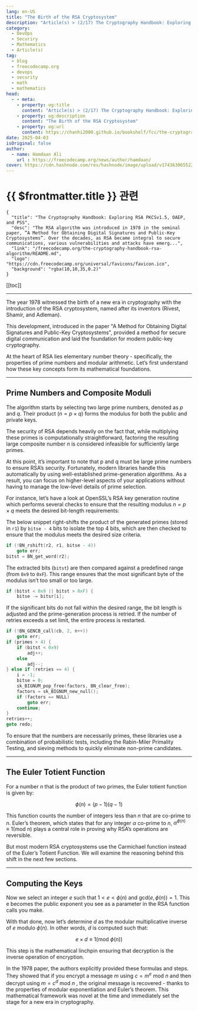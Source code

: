 ```yaml
---
lang: en-US
title: "The Birth of the RSA Cryptosystem"
description: "Article(s) > (2/17) The Cryptography Handbook: Exploring RSA PKCSv1.5, OAEP, and PSS" 
category:
  - DevOps
  - Securiry
  - Mathematics
  - Article(s)
tag:
  - blog
  - freecodecamp.org
  - devops
  - security
  - math
  - mathematics
head:
  - - meta:
    - property: og:title
      content: "Article(s) > (2/17) The Cryptography Handbook: Exploring RSA PKCSv1.5, OAEP, and PSS"
    - property: og:description
      content: "The Birth of the RSA Cryptosystem"
    - property: og:url
      content: https://chanhi2000.github.io/bookshelf/fcc/the-cryptography-handbook-rsa-algorithm/the-birth-of-the-rsa-cryptosystem.html
date: 2025-04-03
isOriginal: false
author:
  - name: Hamdaan Ali
    url : https://freecodecamp.org/news/author/hamdaan/
cover: https://cdn.hashnode.com/res/hashnode/image/upload/v1743630655223/f7e0c094-2103-42cd-97bd-be79d14fff67.png
---
```


# {{ $frontmatter.title }} 관련

```component VPCard
{
  "title": "The Cryptography Handbook: Exploring RSA PKCSv1.5, OAEP, and PSS",
  "desc": "The RSA algorithm was introduced in 1978 in the seminal paper, ”A Method for Obtaining Digital Signatures and Public-Key Cryptosystems”. Over the decades, as RSA became integral to secure communications, various vulnerabilities and attacks have emerg...",
  "link": "/freecodecamp.org/the-cryptography-handbook-rsa-algorithm/README.md",
  "logo": "https://cdn.freecodecamp.org/universal/favicons/favicon.ico",
  "background": "rgba(10,10,35,0.2)"
}
```

[[toc]]

---

<SiteInfo
  name="The Cryptography Handbook: Exploring RSA PKCSv1.5, OAEP, and PSS"
  desc="The RSA algorithm was introduced in 1978 in the seminal paper, ”A Method for Obtaining Digital Signatures and Public-Key Cryptosystems”. Over the decades, as RSA became integral to secure communications, various vulnerabilities and attacks have emerg..."
  url="https://freecodecamp.org/news/the-cryptography-handbook-rsa-algorithm#heading-the-birth-of-the-rsa-cryptosystem"
  logo="https://cdn.freecodecamp.org/universal/favicons/favicon.ico"
  preview="https://cdn.hashnode.com/res/hashnode/image/upload/v1743630655223/f7e0c094-2103-42cd-97bd-be79d14fff67.png"/>

The year 1978 witnessed the birth of a new era in cryptography with the introduction of the RSA cryptosystem, named after its inventors (Rivest, Shamir, and Adleman).

This development, introduced in the paper "A Method for Obtaining Digital Signatures and Public-Key Cryptosystems", provided a method for secure digital communication and laid the foundation for modern public-key cryptography.

At the heart of RSA lies elementary number theory - specifically, the properties of prime numbers and modular arithmetic. Let’s first understand how these key concepts form its mathematical foundations.

---

## Prime Numbers and Composite Moduli

The algorithm starts by selecting two large prime numbers, denoted as $p$ and $q$. Their product ($n=p\times{q}$) forms the modulus for both the public and private keys.

The security of RSA depends heavily on the fact that, while multiplying these primes is computationally straightforward, factoring the resulting large composite number $n$ is considered infeasible for sufficiently large primes.

At this point, it’s important to note that p and q must be large prime numbers to ensure RSA’s security. Fortunately, modern libraries handle this automatically by using well-established prime-generation algorithms. As a result, you can focus on higher-level aspects of your applications without having to manage the low-level details of prime selection.

For instance, let’s have a look at OpenSSL’s RSA key generation routine which performs several checks to ensure that the resulting modulus $n=p\times{q}$ meets the desired bit-length requirements:

The below snippet right-shifts the product of the generated primes (stored in `r1`) by `bitse - 4` bits to isolate the top 4 bits, which are then checked to ensure that the modulus meets the desired size criteria.

```c
if (!BN_rshift(r2, r1, bitse - 4))
    goto err;
bitst = BN_get_word(r2);
```

The extracted bits (`bitst`) are then compared against a predefined range (from `0x9` to `0xF`). This range ensures that the most significant byte of the modulus isn’t too small or too large.

```c
if (bitst < 0x9 || bitst > 0xF) {
    bitse -= bitsr[i];
```

If the significant bits do not fall within the desired range, the bit length is adjusted and the prime-generation process is retried. If the number of retries exceeds a set limit, the entire process is restarted.

```c
if (!BN_GENCB_call(cb, 2, n++))
    goto err;
if (primes > 4) {
    if (bitst < 0x9)
        adj++;
    else
        adj--;
} else if (retries == 4) {
    i = -1;
    bitse = 0;
    sk_BIGNUM_pop_free(factors, BN_clear_free);
    factors = sk_BIGNUM_new_null();
    if (factors == NULL)
        goto err;
    continue;
}
retries++;
goto redo;
```

To ensure that the numbers are necessarily primes, these libraries use a combination of probabilistic tests, including the Rabin-Miler Primality Testing, and sieving methods to quickly eliminate non-prime candidates.

---

## The Euler Totient Function

For a number $n$ that is the product of two primes, the Euler totient function is given by:

$$
\phi\left(n\right)=\left(p-1\right)\left(q-1\right)
$$

This function counts the number of integers less than $n$ that are co-prime to $n$. Euler’s theorem, which states that for any integer $\alpha$ co-prime to $n$, $\alpha^{\phi\left(n\right)}\equiv1\left(\text{mod}\:n\right)$ plays a central role in proving why RSA’s operations are reversible.

But most modern RSA cryptosystems use the Carmichael function instead of the Euler’s Totient Function. We will examine the reasoning behind this shift in the next few sections.

---

## Computing the Keys

Now we select an integer $e$ such that $1\lt{e}\lt\phi\left(n\right)$ and $\text{gcd}\left(e,\phi\left(n\right)\right)=1$. This e becomes the public exponent you see as a parameter in the RSA function calls you make.

With that done, now let’s determine $d$ as the modular multiplicative inverse of $e\:\text{modulo}\:\phi\left(n\right)$. In other words, $d$ is computed such that:

$$
e\times{d}\equiv1\left(\text{mod}\:\phi\left(n\right)\right)
$$

This step is the mathematical linchpin ensuring that decryption is the inverse operation of encryption.

In the 1978 paper, the authors explicitly provided these formulas and steps. They showed that if you encrypt a message $m$ using $c=m^{e}\:\text{mod}\:n$ and then decrypt using $m=c^{d}\:\text{mod}\:n$ , the original message is recovered - thanks to the properties of modular exponentiation and Euler’s theorem. This mathematical framework was novel at the time and immediately set the stage for a new era in cryptography.
